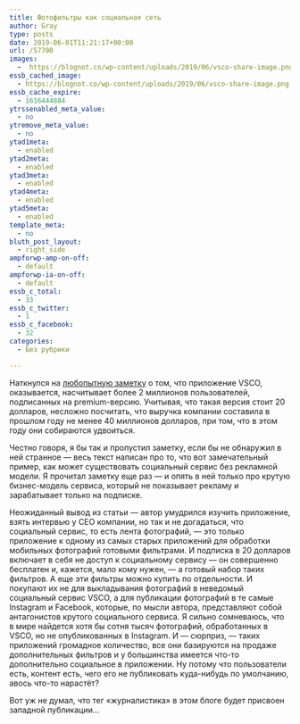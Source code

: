 ```yaml
---
title: Фотофильтры как социальная сеть
author: Gray
type: posts
date: 2019-06-01T11:21:17+00:00
url: /57700
images:
  -  https://blognot.co/wp-content/uploads/2019/06/vsco-share-image.png
essb_cached_image:
  - https://blognot.co/wp-content/uploads/2019/06/vsco-share-image.png
essb_cache_expire:
  - 1616444884
ytrssenabled_meta_value:
  - no
ytremove_meta_value:
  - no
ytad1meta:
  - enabled
ytad2meta:
  - enabled
ytad3meta:
  - enabled
ytad4meta:
  - enabled
ytad5meta:
  - enabled
template_meta:
  - no
bluth_post_layout:
  - right_side
ampforwp-amp-on-off:
  - default
ampforwp-ia-on-off:
  - default
essb_c_total:
  - 33
essb_c_twitter:
  - 1
essb_c_facebook:
  - 32
categories:
  - Без рубрики

---
```








Наткнулся на [любопытную заметку][1] о том, что приложение VSCO, оказывается, насчитывает более 2 миллионов пользователей, подписанных на premium-версию. Учитывая, что такая версия стоит 20 долларов, несложно посчитать, что выручка компании составила в прошлом году не менее 40 миллионов долларов, при том, что в этом году они собираются удвоиться.

Честно говоря, я бы так и пропустил заметку, если бы не обнаружил в ней странное — весь текст написан про то, что вот замечательный пример, как может существовать социальный сервис без рекламной модели. Я прочитал заметку еще раз — и опять в ней только про крутую бизнес-модель сервиса, который не показывает рекламу и зарабатывает только на подписке.

Неожиданный вывод из статьи — автор умудрился изучить приложение, взять интервью у CEO компании, но так и не догадаться, что социальный сервис, то есть лента фотографий, — это только приложение к одному из самых старых приложений для обработки мобильных фотографий готовыми фильтрами. И подписка в 20 долларов включает в себя не доступ к социальному сервису — он совершенно бесплатен и, кажется, мало кому нужен, — а готовый набор таких фильтров. А еще эти фильтры можно купить по отдельности. И покупают их не для выкладывания фотографий в неведомый социальный сервис VSCO, а для публикации фотографий в те самые Instagram и Facebook, которые, по мысли автора, представляют собой антагонистов крутого социального сервиса. Я сильно сомневаюсь, что в мире найдется хотя бы сотня тысяч фотографий, обработанных в VSCO, но не опубликованных в Instagram. И — сюрприз, — таких приложений громадное количество, все они базируются на продаже дополнительных фильтров и у большинства имеется что-то дополнительно социальное в приложении. Ну потому что пользователи есть, контент есть, чего его не публиковать куда-нибудь по умолчанию, авось что-то нарастёт?

Вот уж не думал, что тег &#171;журналистика&#187; в этом блоге будет присвоен западной публикации…

 [1]: https://link.buzzfeed.com/view/5ba89e2324c17c423a978daba5vhd.3xb/f40fe755